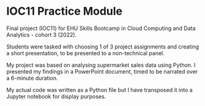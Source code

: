 # IOC11 Practice Module

Final project (IOC11) for EHU Skills Bootcamp in Cloud Computing and Data Analytics - cohort 3 (2022).

Students were tasked with choosing 1 of 3 project assignments and creating a short presentation, to be presented to a non-technical panel.

My project was based on analysing supermarket sales data using Python. I presented my findings in a PowerPoint document, timed to be narrated over a 6-minute duration.

My actual code was written as a Python file but I have transposed it into a Jupyter notebook for display purposes.
